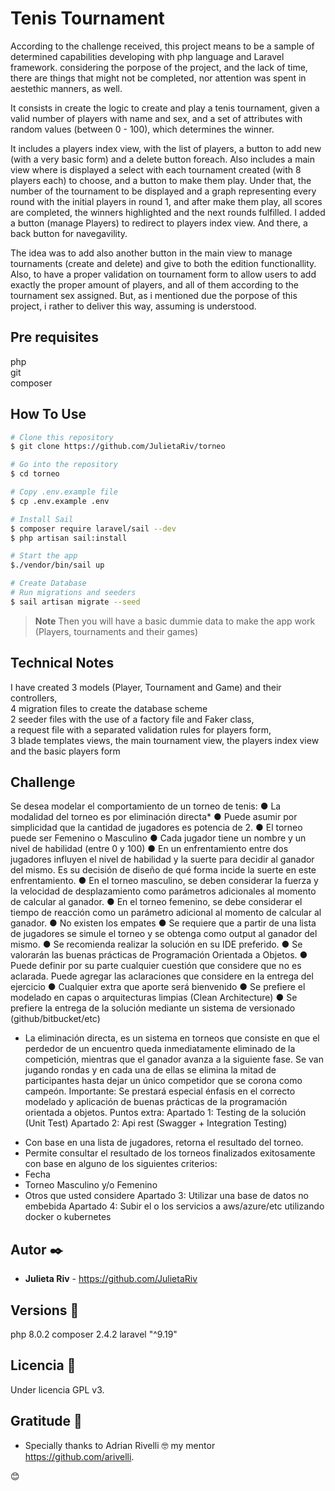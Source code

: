 # Tenis Tournament

According to the challenge received, this project means to be a sample of determined capabilities developing with php language and Laravel framework.
considering the porpose of the project, and the lack of time, there are things that might not be completed, nor attention was spent in aestethic manners, as well.

It consists in create the logic to create and play a tenis tournament, given a valid number of players with name and sex, and a set of attributes with random values (between 0 - 100), which determines the winner.

It includes a players index view, with the list of players, a button to add new (with a very basic form) and a delete button foreach. 
Also includes a main view where is displayed a select with each tournament created (with 8 players each) to choose, and a button to make them play. Under that, the number of the tournament to be displayed and a graph representing every round with the initial players in round 1, and after make them play, all scores are completed, the winners highlighted and the next rounds fulfilled. 
I added a button (manage Players) to redirect to players index view. And there, a back button for navegavility.

The idea was to add also another button in the main view to manage tournaments (create and delete) and give to both the edition functionallity. Also, to have a proper validation on tournament form to allow users to add exactly the proper amount of players, and all of them according to the tournament sex assigned.
But, as i mentioned due the porpose of this project, i rather to deliver this way, assuming is understood.


## Pre requisites

php<br>
git<br>
composer


## How To Use

```bash
# Clone this repository
$ git clone https://github.com/JulietaRiv/torneo

# Go into the repository
$ cd torneo

# Copy .env.example file
$ cp .env.example .env

# Install Sail
$ composer require laravel/sail --dev
$ php artisan sail:install

# Start the app
$./vendor/bin/sail up

# Create Database
# Run migrations and seeders
$ sail artisan migrate --seed
```

> **Note**
> Then you will have a basic dummie data to make the app work <br>
(Players, tournaments and their games) <br>


## Technical Notes

I have created 3 models (Player, Tournament and Game) and their controllers, <br> 
4 migration files to create the database scheme<br>
2 seeder files with the use of a factory file and Faker class,<br>
a request file with a separated validation rules for players form,<br>
3 blade templates views, the main tournament view, the players index view and the basic players form


## Challenge 

Se desea modelar el comportamiento de un torneo de tenis:
● La modalidad del torneo es por eliminación directa*
● Puede asumir por simplicidad que la cantidad de jugadores es potencia de 2.
● El torneo puede ser Femenino o Masculino
● Cada jugador tiene un nombre y un nivel de habilidad (entre 0 y 100)
● En un enfrentamiento entre dos jugadores influyen el nivel de habilidad y la suerte para
decidir al ganador del mismo. Es su decisión de diseño de qué forma incide la suerte en
este enfrentamiento.
● En el torneo masculino, se deben considerar la fuerza y la velocidad de desplazamiento
como parámetros adicionales al momento de calcular al ganador.
● En el torneo femenino, se debe considerar el tiempo de reacción como un parámetro
adicional al momento de calcular al ganador.
● No existen los empates
● Se requiere que a partir de una lista de jugadores se simule el torneo y se obtenga
como output al ganador del mismo.
● Se recomienda realizar la solución en su IDE preferido.
● Se valorarán las buenas prácticas de Programación Orientada a Objetos.
● Puede definir por su parte cualquier cuestión que considere que no es aclarada. Puede
agregar las aclaraciones que considere en la entrega del ejercicio
● Cualquier extra que aporte será bienvenido
● Se prefiere el modelado en capas o arquitecturas limpias (Clean Architecture)
● Se prefiere la entrega de la solución mediante un sistema de versionado
(github/bitbucket/etc)
* La eliminación directa, es un sistema en torneos que consiste en que el perdedor de un
encuentro queda inmediatamente eliminado de la competición, mientras que el ganador
avanza a la siguiente fase. Se van jugando rondas y en cada una de ellas se elimina la
mitad de participantes hasta dejar un único competidor que se corona como campeón.
Importante: Se prestará especial énfasis en el correcto modelado y aplicación de buenas
prácticas de la programación orientada a objetos.
Puntos extra:
Apartado 1: Testing de la solución (Unit Test)
Apartado 2: Api rest (Swagger + Integration Testing)

- Con base en una lista de jugadores, retorna el resultado del torneo.
- Permite consultar el resultado de los torneos finalizados exitosamente con
base en alguno de los siguientes criterios:
- Fecha
- Torneo Masculino y/o Femenino
- Otros que usted considere
Apartado 3: Utilizar una base de datos no embebida
Apartado 4: Subir el o los servicios a aws/azure/etc utilizando docker o kubernetes


## Autor ✒️

* **Julieta Riv** - https://github.com/JulietaRiv


## Versions 📌

php 8.0.2
composer 2.4.2
laravel "^9.19"


## Licencia 📄

Under licencia GPL v3.


## Gratitude 🎁

* Specially thanks to Adrian Rivelli 🤓 my mentor https://github.com/arivelli.

 😊
